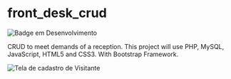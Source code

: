# front_desk_crud
![Badge em Desenvolvimento](http://img.shields.io/static/v1?label=STATUS&message=EM%20DESENVOLVIMENTO&color=GREEN&style=for-the-badge)


CRUD to meet demands of a reception.
This project will use PHP, MySQL, JavaScript, HTML5 and CSS3. With Bootstrap Framework.


![Tela de cadastro de Visitante](https://user-images.githubusercontent.com/8905515/216396499-a71035e6-733c-45a6-b31a-8bfbbc75d891.PNG)



